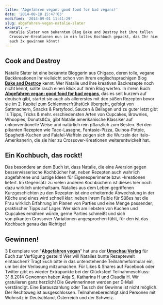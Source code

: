```yaml
---
title: 'Abgefahren vegan: good food for bad vegans!'
date: '2014-08-18 15:47:03'
modified: '2014-09-01 11:41:29'
slug: abgefahren-vegan-natalie-slater
excerpt: >-
  Natalie Slater vom bekannten Blog Bake and Destroy hat ihre tollen
  Crossover-Kreationen nun in ein tolles Kochbuch gepackt, das Ihr hier übrigens
  auch 3x gewinnen könnt!
---
```


## Cook and Destroy

Natalie Slater ist eine bekannte Bloggerin aus Chigaco, deren tolle, vegane Backkreationen Ihr vielleicht schon von ihrem englischsprachigen Blog [**Bake and Destroy**](http://bakeanddestroy.net/) kennt. Wer Natalie und ihre kreativen Backrezepte noch nicht kennt, sollte rasch einen Blick auf Ihren Blog werfen. In ihrem Buch [**Abgefahren vegan: good food for bad vegans**](https://umschau-verlag.de/shop/neuerscheinungen/buch:abgefahrn-vegan), das es seit kurzem auf deutsch gibt, startet sie auch als allererstes mit den süßen Rezepten bevor sie im 2. Kapitel zum Schlemmerfrühstück übergeht, gefolgt von Sattmachern, Snacks & Partyfood, Saucen & Beilagen und zu guter letzt gibt´s Tipps, Tricks & mehr. erschiedensten Arten von Cupcakes, Brownies, Whoopies, Donuts&Co, gibt Natalie amerikanische Klassiker auf unkonventionelle Weise und natürlich rein pflanzlich zum Besten. Bei den pikanten Rezepten wie Taco-Lasagne, Fantasie-Pizza, Quinoa-Potpie, Spaghetti-Kuchen und Falafel-Waffeln zeigen sich die Wurzeln der Italo-Amerikanerin, die sie hier zu Crossover-Kreationen weiterentwickelt hat.

## Ein Kochbuch, das rockt!

Das besondere an dem Buch ist, dass Natalie, die eine Aversion gegen besserwisserische Kochbücher hat, neben Rezepten auch wahrlich abgefahrene und lustige Ideen für Eigenexperimente bzw. -kreationen liefert. Im Gegensatz zu vielen anderen Kochbüchern ist dieses hier noch dazu wirklich unterhaltsam. Natalies aus dem Leben gegriffenen Kurzgeschichten zu den Rezepten ist eine erheiternde Abwechslung in der Küche und eines wird schnell klar: neben ihrem Faible für Süßes hat die Frau wirklich Erfahrung im Planen von Parties und eine Menge passender, praktischer Tipps auf Lager. Wer sich am liebsten von Kuchen und Cupcakes ernähren würde, gerne Parties schmeißt und sich von pikanten Crossover-Variationen angesprochen fühlt, für den ist das Kochbuch genau das Richtige!

## Gewinnen!

3 Exemplare von "[**Abgefahren vegan**](https://umschau-verlag.de/shop/neuerscheinungen/buch:abgefahrn-vegan)" hat uns der [**Umschau Verlag**](https://umschau-verlag.de/) für Euch zur Verfügung gestellt! Wer will Natalies bunte Rezeptewelt eintauchen? Tragt Euch bitte in das untenstehende Teilnahmeformular ein, um bei der Verlosung mitzumachen. Für Likes & Shares auf Facebook oder Twitter gibt es wieder Extrapunkte bei der Glücksfee! Teilnahmeschluss: 31.8.2014 Gewonnen haben Anja S, Katharina H und Claudia H. Wir gratulieren ganz herzlich! Die GewinnerInnen werden per E-Mail verständigt. Eine Barauszahlung oder Tausch der Gewinne ist nicht möglich. Der Rechtsweg ist ausgeschlossen. Teilnahmeberechtigt sind Personen mit Wohnsitz in Deutschland, Österreich und der Schweiz.
